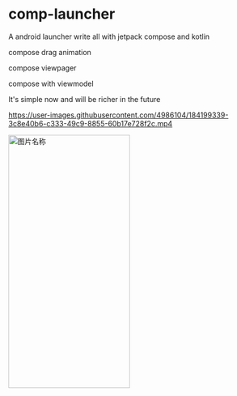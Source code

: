 # comp-launcher
A android launcher write all with jetpack compose and kotlin

compose drag animation

compose viewpager

compose with viewmodel


It's simple now  and will be richer in the future

https://user-images.githubusercontent.com/4986104/184199339-3c8e40b6-c333-49c9-8855-60b17e728f2c.mp4

<img src="https://github.com/dikeboy/compose-launcher/blob/main/review/splash1.png" width = "240" height = "500" alt="图片名称" align=center /> 
 

